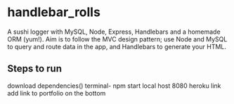 # handlebar_rolls
A sushi logger with MySQL, Node, Express, Handlebars and a homemade ORM (yum!). Aim is to follow the MVC design pattern; use Node and MySQL to query and route data in the app, and Handlebars to generate your HTML.


## Steps to run

download dependencies()
terminal- npm start
local host 8080
heroku link
add link to portfolio on the bottom